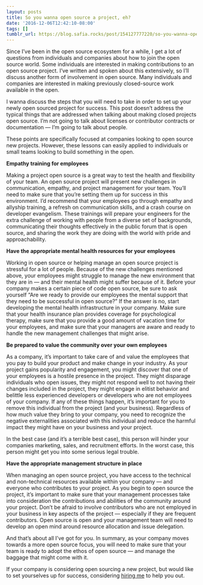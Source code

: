```yaml
---
layout: posts
title: So you wanna open source a project, eh?
date: '2016-12-06T12:42:10-08:00'
tags: []
tumblr_url: https://blog.safia.rocks/post/154127777220/so-you-wanna-open-source-a-project-eh
---
```

Since I’ve been in the open source ecosystem for a while, I get a lot of questions from individuals and companies about how to join the open source world. Some individuals are interested in making contributions to an open source project. I’ve written and spoken about this extensively, so I’ll discuss another form of involvement in open source. Many individuals and companies are interested in making previously closed-source work available in the open.

I wanna discuss the steps that you will need to take in order to set up your newly open sourced project for success. This post doesn’t address the typical things that are addressed when talking about making closed projects open source. I’m not going to talk about licenses or contributor contracts or documentation — I’m going to talk about people.

These points are specifically focused at companies looking to open source new projects. However, these lessons can easily applied to individuals or small teams looking to build something in the open.

**Empathy training for employees**

Making a project open source is a great way to test the health and flexibility of your team. An open source project will present new challenges in communication, empathy, and project management for your team. You’ll need to make sure that you’re setting them up for success in this environment. I’d recommend that your employees go through empathy and allyship training, a refresh on communication skills, and a crash course on developer evangelism. These trainings will prepare your engineers for the extra challenge of working with people from a diverse set of backgrounds, communicating their thoughts effectively in the public forum that is open source, and sharing the work they are doing with the world with pride and approachability.

**Have the appropriate mental health resources for your employees**

Working in open source or helping manage an open source project is stressful for a lot of people. Because of the new challenges mentioned above, your employees might struggle to manage the new environment that they are in — and their mental health might suffer because of it. Before your company makes a certain piece of code open source, be sure to ask yourself “Are we ready to provide our employees the mental support that they need to be successful in open source?” If the answer is no, start developing the mental health infrastructure in your company. Make sure that your health insurance plan provides coverage for psychological therapy, make sure that you provide a good amount of vacation time for your employees, and make sure that your managers are aware and ready to handle the new management challenges that might arise.

**Be prepared to value the community over your own employees**

As a company, it’s important to take care of and value the employees that you pay to build your product and make change in your industry. As your project gains popularity and engagement, you might discover that one of your employees is a hostile presence in the project. They might disparage individuals who open issues, they might not respond well to not having their changes included in the project, they might engage in elitist behavior and belittle less experienced developers or developers who are not employees of your company. If any of these things happen, it’s important for you to remove this individual from the project (and your business). Regardless of how much value they bring to your company, you need to recognize the negative externalities associated with this individual and reduce the harmful impact they might have on your business and your project.

In the best case (and it’s a terrible best case), this person will hinder your companies marketing, sales, and recruitment efforts. In the worst case, this person might get you into some serious legal trouble.

**Have the appropriate management structure in place**

When managing an open source project, you have access to the technical and non-technical resources available within your company — and everyone who contributes to your project. As you begin to open source the project, it’s important to make sure that your management processes take into consideration the contributions and abilities of the community around your project. Don’t be afraid to involve contributors who are not employed in your business in key aspects of the project — especially if they are frequent contributors. Open source is open and your management team will need to develop an open mind around resource allocation and issue delegation.

And that’s about all I’ve got for you. In summary, as your company moves towards a more open source focus, you will need to make sure that your team is ready to adopt the ethos of open source — and manage the baggage that might come with it.

If your company is considering open sourcing a new project, but would like to set yourselves up for success, considering [hiring me](http://safia.rocks/consulting.html) to help you out.

